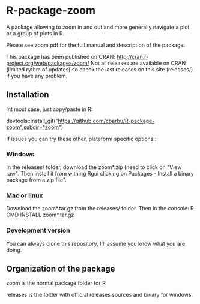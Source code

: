 R-package-zoom
==============

A package allowing to zoom in and out and more generally navigate a plot or a group of plots in R.

Please see zoom.pdf for the full manual and description of the package. 

This package has been published on CRAN: http://cran.r-project.org/web/packages/zoom/
Not all releases are available on CRAN (limited rythm of updates) so check the last releases on this site (releases/)
if you have any problem. 

Installation
------------
Int most case, just copy/paste in R: 

devtools::install_git("https://github.com/cbarbu/R-package-zoom",subdir="zoom")

If issues you can try these other, plateform specific options : 

### Windows
In the releases/ folder, download the zoom\*.zip (need to click on "View raw". Then install it from withing Rgui clicking on Packages - Install a binary package from a zip file".

### Mac or linux
Download the zoom\*.tar.gz from the releases/ folder. 
Then in the console: R CMD INSTALL zoom\*.tar.gz

### Development version
You can always clone this repository, I'll assume you know what you are doing.

Organization of the package
---------------------------
zoom is the normal package folder for R

releases is the folder with official releases sources and binary for windows. 


